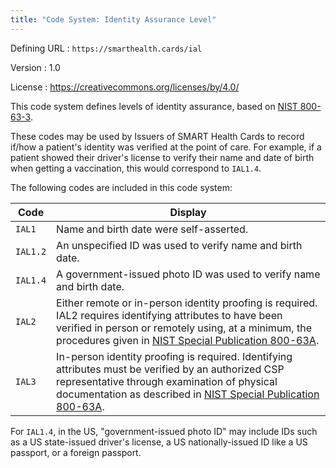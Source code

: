 ```yaml
---
title: "Code System: Identity Assurance Level"
---
```


Defining URL
:    `https://smarthealth.cards/ial`

Version
:    1.0

License
: <https://creativecommons.org/licenses/by/4.0/>

This code system defines levels of identity assurance, based on [NIST 800-63-3](https://pages.nist.gov/800-63-3/sp800-63-3.html#52--assurance-levels).

These codes may be used by Issuers of SMART Health Cards to record if/how a patient's identity was verified at the point of care. For example, if a patient showed their driver's license to verify their name and date of birth when getting a vaccination, this would correspond to `IAL1.4`.

The following codes are included in this code system:

|Code|Display|
|-|-|
|`IAL1`|Name and birth date were self-asserted.|
|`IAL1.2`|An unspecified ID was used to verify name and birth date.|
|`IAL1.4`|A government-issued photo ID was used to verify name and birth date.|
|`IAL2`|Either remote or in-person identity proofing is required. IAL2 requires identifying attributes to have been verified in person or remotely using, at a minimum, the procedures given in [NIST Special Publication 800-63A].|
|`IAL3`|In-person identity proofing is required. Identifying attributes must be verified by an authorized CSP representative through examination of physical documentation as described in [NIST Special Publication 800-63A].|

For `IAL1.4`, in the US, "government-issued photo ID" may include IDs such as a US state-issued driver's license, a US nationally-issued ID like a US passport, or a foreign passport.

[NIST Special Publication 800-63A]: https://pages.nist.gov/800-63-3/sp800-63a.html